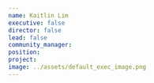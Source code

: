 ```yaml
---
name: Kaitlin Lim
executive: false
director: false
lead: false
community_manager:   
position:  
project:  
image: ../assets/default_exec_image.png
---
```

